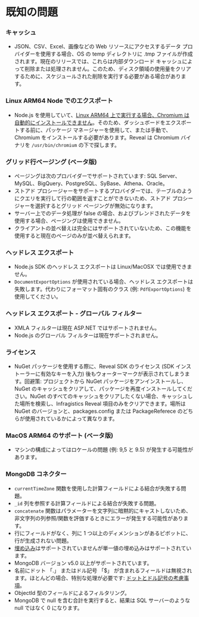 # 既知の問題

### キャッシュ

- JSON、CSV、Excel、画像などの Web リソースにアクセスするデータ プロバイダーを使用する場合、OS の temp ディレクトリに .tmp ファイルが作成されます。現在のリリースでは、これらは内部ダウンロード キャッシュによって削除または処理されません。このため、ディスク領域の使用量をクリアするために、スケジュールされた削除を実行する必要がある場合があります。

### Linux ARM64 Node でのエクスポート

- Node.js を使用していて、[Linux ARM64 上で実行する場合、Chromium は自動的にインストールできません](https://github.com/puppeteer/puppeteer/issues/7740)。そのため、ダッシュボードをエクスポートする前に、パッケージ マネージャーを使用して、または手動で、Chromium をインストールする必要があります。Reveal は Chromium バイナリを `/usr/bin/chromium` の下で探します。

### グリッド行ページング (ベータ版)

- ページングは​​次のプロバイダーでサポートされています: SQL Server、MySQL、BigQuery、PostgreSQL、SyBase、Athena、Oracle。
- ストアド プロシージャーをサポートするプロバイダーでは、テーブルのようにクエリを実行して行の範囲を返すことができないため、ストアド プロシージャーを選択するとグリッド ページングが無効になります。
- サーバー上でのデータ処理が false の場合、およびブレンドされたデータを使用する場合、ページングは​​使用できません。
- クライアントの並べ替えは完全にはサポートされていないため、この機能を使用すると現在のページのみが並べ替えられます。

### ヘッドレス エクスポート

- Node.js SDK のヘッドレス エクスポートは Linux/MacOSX では使用できません。
- ```DocumentExportOptions``` が使用されている場合、ヘッドレス エクスポートは失敗します。代わりにフォーマット固有のクラス (例: ```PdfExportOptions```) を使用してください。

### ヘッドレス エクスポート - グローバル フィルター

- XMLA フィルターは現在 ASP.NET ではサポートされません。
- Node.js のグローバル フィルターは現在サポートされません。

### ライセンス

- NuGet パッケージを使用する際に、Reveal SDK のライセンス (SDK インストーラーに有効なキーを入力) 後もウォーターマークが表示されてしまうます。回避策: プロジェクトから NuGet パッケージをアンインストールし、NuGet のキャッシュをクリアして、パッケージを再度インストールしてください。NuGet のすべてのキャッシュをクリアしたくない場合、キャッシュした場所を検索し、Infragistics Reveal 項目のみをクリアできます。場所は NuGet のバージョンと、packages.config または PackageReferece のどちらが使用されているかによって異なります。

### MacOS ARM64 のサポート (ベータ版)

- マシンの構成によってはロケールの問題 (例: 9,5 と 9.5) が発生する可能性があります。

### MongoDB コネクター

- `currentTimeZone` 関数を使用した計算フィールドによる結合が失敗する問題。
- `_id` 列を参照する計算フィールドによる結合が失敗する問題。
- `concatenate` 関数はパラメーターを文字列に暗黙的にキャストしないため、非文字列の列参照/関数を評価するときにエラーが発生する可能性があります。
- 行にフィールドがなく、列に 1 つ以上のディメンションがあるピボットに、行が生成されない問題。
- [埋め込み](https://www.mongodb.com/basics/embedded-mongodb)はサポートされていませんが単一値の埋め込みはサポートされています。
- MongoDB バージョン v5.0 以上がサポートされています。
- 名前にドット 「.」 またはドル記号 「$」 が含まれるフィールドは無視されます。ほとんどの場合、特別な処理が必要です: [ドットとドル記号の考慮事項](https://www.mongodb.com/docs/manual/core/dot-dollar-considerations/)。
- ObjectId 型のフィールドによるフィルタリング。
- MongoDB で null を含む合計を実行すると、結果は SQL サーバーのような null ではなく 0 になります。